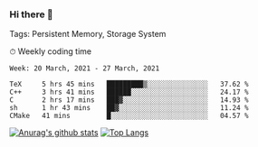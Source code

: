 ### Hi there 👋

Tags: Persistent Memory, Storage System

<!--

[![Anurag's github stats](https://github-readme-stats.vercel.app/api?username=wwyf)](https://github.com/anuraghazra/github-readme-stats)

[![Anurag's github stats](https://github-readme-stats.vercel.app/api?username=wwyf&count_private=true)](https://github.com/anuraghazra/github-readme-stats)


[![Top Langs](https://github-readme-stats.vercel.app/api/top-langs/?username=wwyf&count_private=true&&hide=jupyter%20notebook,html)](https://github.com/anuraghazra/github-readme-stats)



-->


⏱ Weekly coding time

<!--START_SECTION:waka-->
```text
Week: 20 March, 2021 - 27 March, 2021

TeX     5 hrs 45 mins   █████████▒░░░░░░░░░░░░░░░   37.62 % 
C++     3 hrs 41 mins   ██████░░░░░░░░░░░░░░░░░░░   24.17 % 
C       2 hrs 17 mins   ███▓░░░░░░░░░░░░░░░░░░░░░   14.93 % 
sh      1 hr 43 mins    ██▓░░░░░░░░░░░░░░░░░░░░░░   11.24 % 
CMake   41 mins         █░░░░░░░░░░░░░░░░░░░░░░░░   04.57 % 
```
<!--END_SECTION:waka-->



[![Anurag's github stats](https://github-readme-stats.vercel.app/api?username=wwyf&count_private=true&show_icons=true&hide_border=true)](https://github.com/anuraghazra/github-readme-stats) [![Top Langs](https://github-readme-stats.vercel.app/api/top-langs/?username=wwyf&count_private=true&hide=jupyter%20notebook,html,OpenEdge%20ABL&langs_count=10&layout=compact&hide_border=true)](https://github.com/anuraghazra/github-readme-stats)

<!--

[![willianrod's wakatime stats](https://github-readme-stats.vercel.app/api/wakatime?username=wwyf)](https://github.com/anuraghazra/github-readme-stats)


-->
